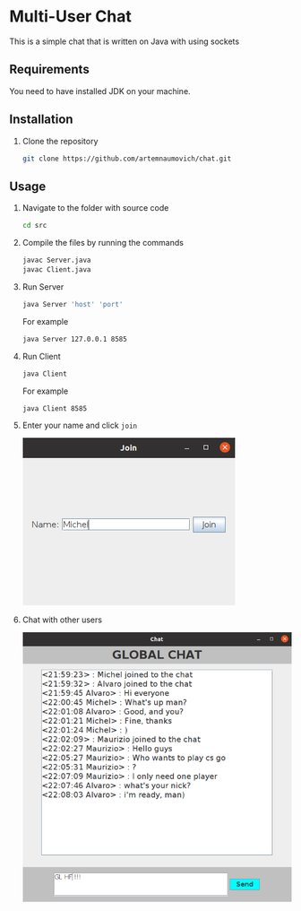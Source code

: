 # Multi-User Chat
This is a simple chat that is written on Java with using sockets
## Requirements
You need to have installed JDK on your machine.
## Installation
1. Clone the repository
   ```sh
   git clone https://github.com/artemnaumovich/chat.git
   ```
## Usage
1. Navigate to the folder with source code
   ```sh
   cd src
   ```
2. Compile the files by running the commands
   ```sh
   javac Server.java
   javac Client.java
   ```
3. Run Server
   ```sh
   java Server 'host' 'port'
   ```
   For example
   ```sh
   java Server 127.0.0.1 8585
   ```
4. Run Client
   ```sh
   java Client
   ```
   For example
   ```sh
   java Client 8585
   ```
5. Enter your name and click `join`

   ![Join example](/assets/join.png?raw=true "Join example")
6. Сhat with other users

   ![Chat example](/assets/chat.png?raw=true "Chat example")
